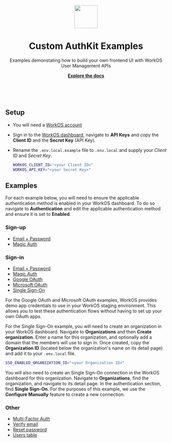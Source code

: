 <p align="center">
    <img src="https://github.com/workos/authkit-examples/assets/896475/c11765ce-cf6c-4157-87fd-c7776b509657" width="72" height="72" />
    <h1 align="center">Custom AuthKit Examples</h1>
    <p align="center">Examples demonstating how to build your own frontend UI with WorkOS User Management APIs</p>
    <p align="center"><strong><a href="https://workos.com/docs/user-management">Explore the docs</a></strong></p>
    <br><br><br>
</p>

## Setup

- You will need a [WorkOS account](https://dashboard.workos.com/signup)
- Sign in to the [WorkOS dashboard](https://dashboard.workos.com), navigate to **API Keys** and copy the **Client ID** and the **Secret Key** (API Key).
- Rename the `.env.local.example` file to `.env.local` and supply your _Client ID_ and _Secret Key_.

  ```bash
  WORKOS_CLIENT_ID="<your Client ID>"
  WORKOS_API_KEY="<your Secret Key>"
  ```

## Examples

For each example below, you will need to ensure the applicable authentication method is enabled in your WorkOS dashboard. To do so navigate to **Authentication** and edit the applicable authentication method and ensure it is set to **Enabled**.

### Sign-up

- [Email + Password](./src/app/sign-up/email-password/page.tsx)
- [Magic Auth](./src/app/sign-up/magic-auth/page.tsx)

### Sign-in

- [Email + Password](./src/app/sign-in/email-password/page.tsx)
- [Magic Auth](./src/app/sign-in/magic-auth/page.tsx)
- [Google OAuth](./src/app/sign-in/google-oauth/page.tsx)
- [Microsoft OAuth](./src/app/sign-in/microsoft-oauth/page.tsx)
- [Single Sign-On](./src/app/sign-in/sso/page.tsx)

For the Google OAuth and Microsoft OAuth examples, WorkOS provides demo app credentials to use in your WorkOS staging environment. This allows you to test these authentication flows without having to set up your own OAuth apps.

For the Single Sign-On example, you will need to create an organization in your WorkOS dashboard. Navigate to **Organizations** and then **Create organization**. Enter a name for this organization, and optionally add a domain that the members will use to sign in. Once created, copy the **Organization ID** (located below the organization's name on its detail page) and add it to your `.env.local` file.

  ```bash
  SSO_ENABLED_ORGANIZATION_ID="<your Organization ID>"
  ```

You will also need to create an Single Sign-On connection in the WorkOS dashboard for this organization. Navigate to **Organizations**, find the organization, and navigate to its detail page. In the authentication section, find **Single Sign-On**. For the purposes of this example, we use the **Configure Manually** feature to create a new connection.

### Other

- [Multi-Factor Auth](./src/app/mfa/page.tsx)
- [Verify email](./src/app/verify-email/page.tsx)
- [Reset password](./src/app/reset-password/page.tsx)
- [Users table](./src/app/users-table/page.tsx)

